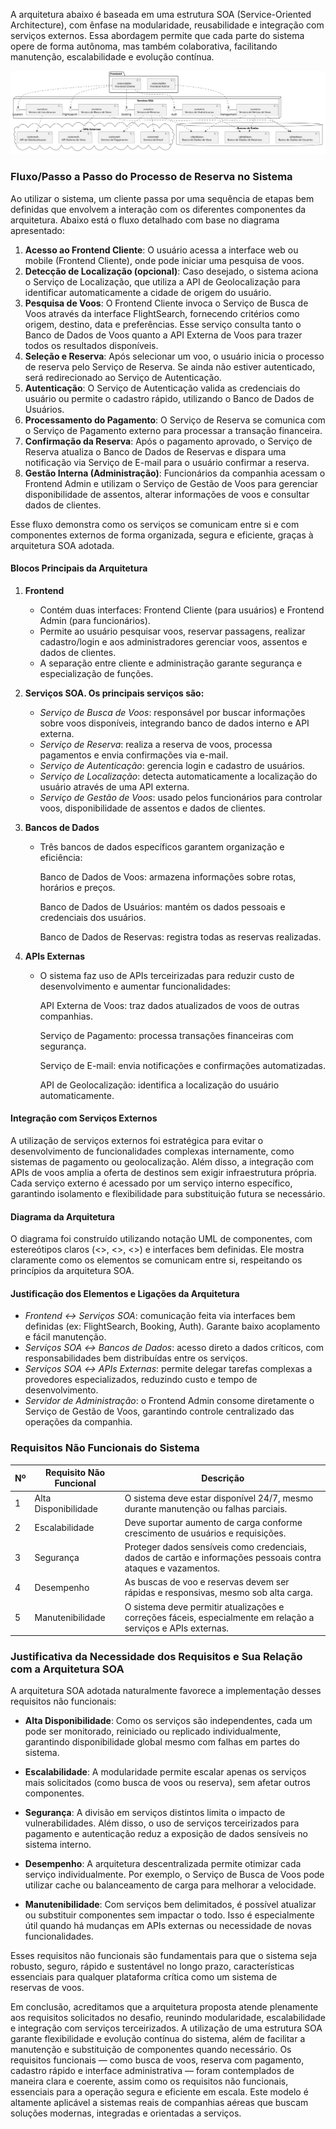 A arquitetura abaixo é baseada em uma estrutura SOA (Service-Oriented Architecture), com ênfase na modularidade, reusabilidade e integração com serviços externos. Essa abordagem permite que cada parte do sistema opere de forma autônoma, mas também colaborativa, facilitando manutenção, escalabilidade e evolução contínua.

<div align = center>
<img src="POND-PROG.svg" alt="Arquitetura SOA">
</div>

### Fluxo/Passo a Passo do Processo de Reserva no Sistema

Ao utilizar o sistema, um cliente passa por uma sequência de etapas bem definidas que envolvem a interação com os diferentes componentes da arquitetura. Abaixo está o fluxo detalhado com base no diagrama apresentado:

1. **Acesso ao Frontend Cliente**: O usuário acessa a interface web ou mobile (Frontend Cliente), onde pode iniciar uma pesquisa de voos.
2. **Detecção de Localização (opcional)**: Caso desejado, o sistema aciona o Serviço de Localização, que utiliza a API de Geolocalização para identificar automaticamente a cidade de origem do usuário.
3. **Pesquisa de Voos**: O Frontend Cliente invoca o Serviço de Busca de Voos através da interface FlightSearch, fornecendo critérios como origem, destino, data e preferências. Esse serviço consulta tanto o Banco de Dados de Voos quanto a API Externa de Voos para trazer todos os resultados disponíveis.
4. **Seleção e Reserva**: Após selecionar um voo, o usuário inicia o processo de reserva pelo Serviço de Reserva. Se ainda não estiver autenticado, será redirecionado ao Serviço de Autenticação.
5. **Autenticação**: O Serviço de Autenticação valida as credenciais do usuário ou permite o cadastro rápido, utilizando o Banco de Dados de Usuários.
6. **Processamento do Pagamento**: O Serviço de Reserva se comunica com o Serviço de Pagamento externo para processar a transação financeira.
7. **Confirmação da Reserva**: Após o pagamento aprovado, o Serviço de Reserva atualiza o Banco de Dados de Reservas e dispara uma notificação via Serviço de E-mail para o usuário confirmar a reserva.
8. **Gestão Interna (Administração)**: Funcionários da companhia acessam o Frontend Admin e utilizam o Serviço de Gestão de Voos para gerenciar disponibilidade de assentos, alterar informações de voos e consultar dados de clientes.

Esse fluxo demonstra como os serviços se comunicam entre si e com componentes externos de forma organizada, segura e eficiente, graças à arquitetura SOA adotada.


#### Blocos Principais da Arquitetura

1. **Frontend**  
   - Contém duas interfaces: Frontend Cliente (para usuários) e Frontend Admin (para funcionários).  
   - Permite ao usuário pesquisar voos, reservar passagens, realizar cadastro/login e aos administradores gerenciar voos, assentos e dados de clientes.  
   - A separação entre cliente e administração garante segurança e especialização de funções.

2. **Serviços SOA. Os principais serviços são:**
     - *Serviço de Busca de Voos*: responsável por buscar informações sobre voos disponíveis, integrando banco de dados interno e API externa.
     - *Serviço de Reserva*: realiza a reserva de voos, processa pagamentos e envia confirmações via e-mail.
     - *Serviço de Autenticação*: gerencia login e cadastro de usuários.
     - *Serviço de Localização*: detecta automaticamente a localização do usuário através de uma API externa.
     - *Serviço de Gestão de Voos*: usado pelos funcionários para controlar voos, disponibilidade de assentos e dados de clientes.

3. **Bancos de Dados** 
   - Três bancos de dados específicos garantem organização e eficiência:

     Banco de Dados de Voos: armazena informações sobre rotas, horários e preços.

     Banco de Dados de Usuários: mantém os dados pessoais e credenciais dos usuários.

     Banco de Dados de Reservas: registra todas as reservas realizadas.

4. **APIs Externas**  
   - O sistema faz uso de APIs terceirizadas para reduzir custo de desenvolvimento e aumentar funcionalidades:

     API Externa de Voos: traz dados atualizados de voos de outras companhias.

     Serviço de Pagamento: processa transações financeiras com segurança.

     Serviço de E-mail: envia notificações e confirmações automatizadas.

     API de Geolocalização: identifica a localização do usuário automaticamente.

#### **Integração com Serviços Externos**

A utilização de serviços externos foi estratégica para evitar o desenvolvimento de funcionalidades complexas internamente, como sistemas de pagamento ou geolocalização. Além disso, a integração com APIs de voos amplia a oferta de destinos sem exigir infraestrutura própria. Cada serviço externo é acessado por um serviço interno específico, garantindo isolamento e flexibilidade para substituição futura se necessário.

#### **Diagrama da Arquitetura**

O diagrama foi construído utilizando notação UML de componentes, com estereótipos claros (<<service>>, <<external>>, <<database>>) e interfaces bem definidas. Ele mostra claramente como os elementos se comunicam entre si, respeitando os princípios da arquitetura SOA.

#### **Justificação dos Elementos e Ligações da Arquitetura**

- *Frontend ↔ Serviços SOA*: comunicação feita via interfaces bem definidas (ex: FlightSearch, Booking, Auth). Garante baixo acoplamento e fácil manutenção.
- *Serviços SOA ↔ Bancos de Dados*: acesso direto a dados críticos, com responsabilidades bem distribuídas entre os serviços.
- *Serviços SOA ↔ APIs Externas*: permite delegar tarefas complexas a provedores especializados, reduzindo custo e tempo de desenvolvimento.
- *Servidor de Administração*: o Frontend Admin consome diretamente o Serviço de Gestão de Voos, garantindo controle centralizado das operações da companhia.

### **Requisitos Não Funcionais do Sistema**

| Nº | Requisito Não Funcional | Descrição |
|----|--------------------------|-----------|
| 1 | Alta Disponibilidade | O sistema deve estar disponível 24/7, mesmo durante manutenção ou falhas parciais. |
| 2 | Escalabilidade | Deve suportar aumento de carga conforme crescimento de usuários e requisições. |
| 3 | Segurança | Proteger dados sensíveis como credenciais, dados de cartão e informações pessoais contra ataques e vazamentos. |
| 4 | Desempenho | As buscas de voo e reservas devem ser rápidas e responsivas, mesmo sob alta carga. |
| 5 | Manutenibilidade | O sistema deve permitir atualizações e correções fáceis, especialmente em relação a serviços e APIs externas. |

### **Justificativa da Necessidade dos Requisitos e Sua Relação com a Arquitetura SOA**

A arquitetura SOA adotada naturalmente favorece a implementação desses requisitos não funcionais:

- **Alta Disponibilidade**: Como os serviços são independentes, cada um pode ser monitorado, reiniciado ou replicado individualmente, garantindo disponibilidade global mesmo com falhas em partes do sistema.
  
- **Escalabilidade**: A modularidade permite escalar apenas os serviços mais solicitados (como busca de voos ou reserva), sem afetar outros componentes.

- **Segurança**: A divisão em serviços distintos limita o impacto de vulnerabilidades. Além disso, o uso de serviços terceirizados para pagamento e autenticação reduz a exposição de dados sensíveis no sistema interno.

- **Desempenho**: A arquitetura descentralizada permite otimizar cada serviço individualmente. Por exemplo, o Serviço de Busca de Voos pode utilizar cache ou balanceamento de carga para melhorar a velocidade.

- **Manutenibilidade**: Com serviços bem delimitados, é possível atualizar ou substituir componentes sem impactar o todo. Isso é especialmente útil quando há mudanças em APIs externas ou necessidade de novas funcionalidades.

Esses requisitos não funcionais são fundamentais para que o sistema seja robusto, seguro, rápido e sustentável no longo prazo, características essenciais para qualquer plataforma crítica como um sistema de reservas de voos.

Em conclusão, acreditamos que a arquitetura proposta atende plenamente aos requisitos solicitados no desafio, reunindo modularidade, escalabilidade e integração com serviços terceirizados. A utilização de uma estrutura SOA garante flexibilidade e evolução contínua do sistema, além de facilitar a manutenção e substituição de componentes quando necessário. Os requisitos funcionais — como busca de voos, reserva com pagamento, cadastro rápido e interface administrativa — foram contemplados de maneira clara e coerente, assim como os requisitos não funcionais, essenciais para a operação segura e eficiente em escala. Este modelo é altamente aplicável a sistemas reais de companhias aéreas que buscam soluções modernas, integradas e orientadas a serviços.
